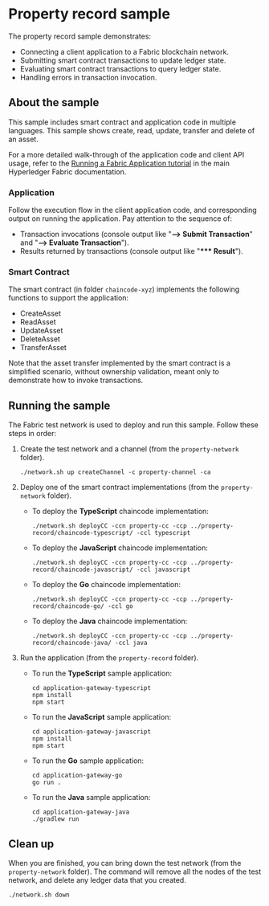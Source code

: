 # Property record sample

The property record sample demonstrates:

- Connecting a client application to a Fabric blockchain network.
- Submitting smart contract transactions to update ledger state.
- Evaluating smart contract transactions to query ledger state.
- Handling errors in transaction invocation.

## About the sample

This sample includes smart contract and application code in multiple languages. This sample shows create, read, update, transfer and delete of an asset.

For a more detailed walk-through of the application code and client API usage, refer to the [Running a Fabric Application tutorial](https://hyperledger-fabric.readthedocs.io/en/latest/write_first_app.html) in the main Hyperledger Fabric documentation.

### Application

Follow the execution flow in the client application code, and corresponding output on running the application. Pay attention to the sequence of:

- Transaction invocations (console output like "**--> Submit Transaction**" and "**--> Evaluate Transaction**").
- Results returned by transactions (console output like "**\*\*\* Result**").

### Smart Contract

The smart contract (in folder `chaincode-xyz`) implements the following functions to support the application:

- CreateAsset
- ReadAsset
- UpdateAsset
- DeleteAsset
- TransferAsset

Note that the asset transfer implemented by the smart contract is a simplified scenario, without ownership validation, meant only to demonstrate how to invoke transactions.

## Running the sample

The Fabric test network is used to deploy and run this sample. Follow these steps in order:

1. Create the test network and a channel (from the `property-network` folder).

   ```
   ./network.sh up createChannel -c property-channel -ca
   ```

1. Deploy one of the smart contract implementations (from the `property-network` folder).

   - To deploy the **TypeScript** chaincode implementation:

     ```shell
     ./network.sh deployCC -ccn property-cc -ccp ../property-record/chaincode-typescript/ -ccl typescript
     ```

   - To deploy the **JavaScript** chaincode implementation:

     ```shell
     ./network.sh deployCC -ccn property-cc -ccp ../property-record/chaincode-javascript/ -ccl javascript
     ```

   - To deploy the **Go** chaincode implementation:

     ```shell
     ./network.sh deployCC -ccn property-cc -ccp ../property-record/chaincode-go/ -ccl go
     ```

   - To deploy the **Java** chaincode implementation:
     ```shell
     ./network.sh deployCC -ccn property-cc -ccp ../property-record/chaincode-java/ -ccl java
     ```

1. Run the application (from the `property-record` folder).

   - To run the **TypeScript** sample application:

     ```shell
     cd application-gateway-typescript
     npm install
     npm start
     ```

   - To run the **JavaScript** sample application:

     ```shell
     cd application-gateway-javascript
     npm install
     npm start
     ```

   - To run the **Go** sample application:

     ```shell
     cd application-gateway-go
     go run .
     ```

   - To run the **Java** sample application:
     ```shell
     cd application-gateway-java
     ./gradlew run
     ```

## Clean up

When you are finished, you can bring down the test network (from the `property-network` folder). The command will remove all the nodes of the test network, and delete any ledger data that you created.

```shell
./network.sh down
```
